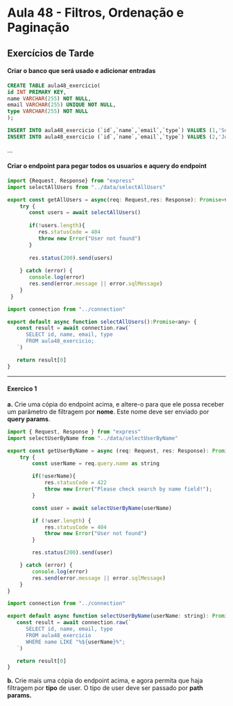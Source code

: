 # Aula 48 - Filtros, Ordenação e Paginação

## Exercícios de Tarde

#### Criar o banco que será usado e adicionar entradas
~~~SQL
CREATE TABLE aula48_exercicio(
id INT PRIMARY KEY,
name VARCHAR(255) NOT NULL,
email VARCHAR(255) UNIQUE NOT NULL,
type VARCHAR(255) NOT NULL
);

INSERT INTO aula48_exercicio (`id`,`name`,`email`,`type`) VALUES (1,'Soter','soter@labenu','Teacher');
INSERT INTO aula48_exercicio (`id`,`name`,`email`,`type`) VALUES (2,'João','joao@labenu','Teacher');
~~~
...

#### Criar o endpoint para pegar todos os usuarios e aquery do endpoint

~~~javascript
import {Request, Response} from "express"
import selectAllUsers from "../data/selectAllUsers"

export const getAllUsers = async(req: Request,res: Response): Promise<void> =>{
    try {
       const users = await selectAllUsers()
 
       if(!users.length){
          res.statusCode = 404
          throw new Error("User not found")
       }
 
       res.status(200).send(users)
       
    } catch (error) {
       console.log(error)
       res.send(error.message || error.sqlMessage)
    }
 }
~~~
~~~javascript
import connection from "../connection"

export default async function selectAllUsers():Promise<any> {
   const result = await connection.raw(`
      SELECT id, name, email, type
      FROM aula48_exercicio;
   `)

   return result[0]
}
~~~

_____________________________________________________________________________________________________

#### Exercico 1

**a.** Crie uma cópia do endpoint acima, e altere-o para que ele possa receber um parâmetro de filtragem por **nome**. Este nome deve ser enviado por **query params**.

~~~javascript
import { Request, Response } from "express"
import selectUserByName from "../data/selectUserByName"

export const getUserByName = async (req: Request, res: Response): Promise<void> => {
    try {
        const userName = req.query.name as string

        if(!userName){
            res.statusCode = 422
            throw new Error("Please check search by name field!");            
        }

        const user = await selectUserByName(userName)

        if (!user.length) {
            res.statusCode = 404
            throw new Error("User not found")
        }

        res.status(200).send(user)

    } catch (error) {
        console.log(error)
        res.send(error.message || error.sqlMessage)
    }
}
~~~

~~~javascript
import connection from "../connection"

export default async function selectUserByName(userName: string): Promise<any> {
   const result = await connection.raw(`
      SELECT id, name, email, type
      FROM aula48_exercicio
      WHERE name LIKE "%${userName}%";
   `)

   return result[0]
}
~~~

**b.** Crie mais uma cópia do endpoint acima, e agora permita que haja filtragem por **tipo** de user. O tipo de user deve ser passado por **path params.**

